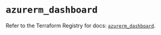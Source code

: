 # `azurerm_dashboard`

Refer to the Terraform Registry for docs: [`azurerm_dashboard`](https://registry.terraform.io/providers/hashicorp/azurerm/3.92.0/docs/resources/dashboard).
